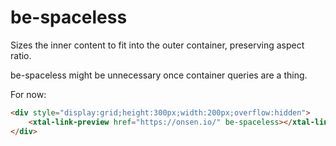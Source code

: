 # be-spaceless

Sizes the inner content to fit into the outer container, preserving aspect ratio.

be-spaceless might be unnecessary once container queries are a thing.

For now:

```html
<div style="display:grid;height:300px;width:200px;overflow:hidden">
    <xtal-link-preview href="https://onsen.io/" be-spaceless></xtal-link-preview>
</div>
```

